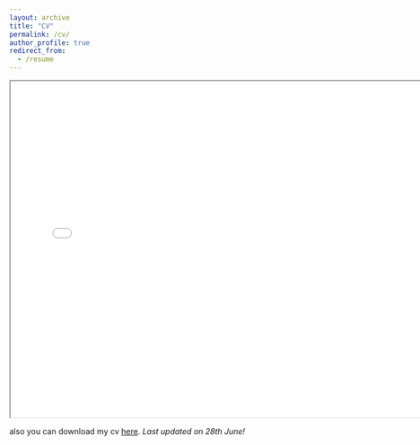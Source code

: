 ```yaml
---
layout: archive
title: "CV"
permalink: /cv/
author_profile: true
redirect_from:
  - /resume
---
```




<iframe src="/files/cv.pdf#toolbar=0" width="750px" height="600px"></iframe>



also you can download my cv [here](https://abhi-glitchhg.github.io/files/cv.pdf).
*Last updated on 28th June!*
